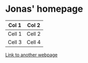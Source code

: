 # Jonas' homepage

| Col 1  | Col 2 |
| ------ | ----- |
| Cell 1 | Cell 2|
| Cell 3 | Cell 4|

[Link to another webpage](https://thoyden.ddns.net)
